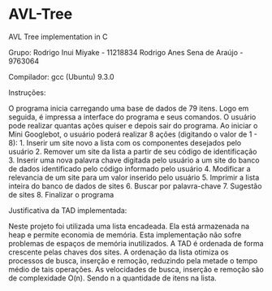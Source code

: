 # AVL-Tree
AVL Tree implementation in C


Grupo:
Rodrigo Inui Miyake - 11218834
Rodrigo Anes Sena de Araújo - 9763064

Compilador: gcc (Ubuntu) 9.3.0

Instruções:

O programa inicia carregando uma base de dados de 79 itens. Logo em seguida, é impressa a interface do
programa e seus comandos. O usuário pode realizar quantas ações quiser e depois sair do programa.
Ao iniciar o Mini Googlebot, o usuário poderá realizar 8 ações (digitando o valor de 1 - 8):
    1. Inserir um site novo a lista com os componentes desejados pelo usuário
    2. Remover um site da lista a partir de seu código de identificação
    3. Inserir uma nova palavra chave digitada pelo usuário a um site do banco de dados identificado pelo
    código informado pelo usuário
    4. Modificar a relevancia de um site para um valor inserido pelo usuário
    5. Imprimir a lista inteira do banco de dados de sites
    6. Buscar por palavra-chave
    7. Sugestão de sites
    8. Finalizar o programa

Justificativa da TAD implementada:

Neste projeto foi utilizada uma lista encadeada. Ela está armazenada na heap e permite economia de memória.
Esta implementação não sofre problemas de espaços de memória inutilizados. 
A TAD é ordenada de forma crescente pelas chaves dos sites.
A ordenação da lista otimiza os processos de busca, inserção e remoção, reduzindo pela metade o tempo médio de tais operações.
As velocidades de busca, inserção e remoção são de complexidade O(n). Sendo n a quantidade de itens na lista.
